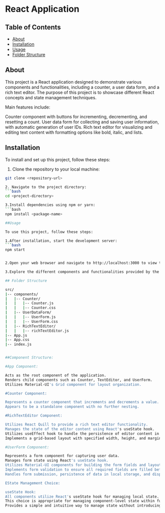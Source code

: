# React Application

## Table of Contents
 
  - [About](#about)
  - [Installation](#installation)
  - [Usage](#usage)
  - [Folder Structure](#folder-structure)


## About

This project is a React application designed to demonstrate various components and functionalities, including a counter, a user data form, and a rich text editor. The purpose of this project is to showcase different React concepts and state management techniques.

Main features include:

Counter component with buttons for incrementing, decrementing, and resetting a count.
User data form for collecting and saving user information, with automatic generation of user IDs.
Rich text editor for visualizing and editing text content with formatting options like bold, italic, and lists.

## Installation

To install and set up this project, follow these steps:

1. Clone the repository to your local machine:
```bash
git clone <repository-url>

2. Navigate to the project directory:
```bash
cd <project-directory>

3.Install dependencies using npm or yarn:
```bash
npm install <package-name>

##Usage

To use this project, follow these steps:

1.After installation, start the development server:
```bash
npm start


2.Open your web browser and navigate to http://localhost:3000 to view the application.

3.Explore the different components and functionalities provided by the application.

## Folder Structure

src/
|-- components/
|   |-- Counter/
|   |   |-- Counter.js
|   |   |-- Counter.css
|   |-- UserDataForm/
|   |   |-- UserForm.js
|   |   |-- UserForm.css
|   |-- RichTextEditor/
|   |   |-- richTextEditor.js
|-- App.js
|-- App.css
|-- index.js


##Component Structure:

#App Component:

Acts as the root component of the application.
Renders child components such as Counter, TextEditor, and UserForm.
Utilizes Material-UI's Grid component for layout organization.

#Counter Component:

Represents a counter component that increments and decrements a value.
Appears to be a standalone component with no further nesting.

#RichTextEditor Component:

Utilizes React Quill to provide a rich text editor functionality.
Manages the state of the editor content using React's useState hook.
Utilizes useEffect hook to handle the persistence of editor content in local storage.
Implements a grid-based layout with specified width, height, and margin properties.

#UserForm Component:

Represents a form component for capturing user data.
Manages form state using React's useState hook.
Utilizes Material-UI components for building the form fields and layout.
Implements form validation to ensure all required fields are filled before submission.
Handles form submission, persistence of data in local storage, and display of success pop-up.

EState Management Choice:

useState Hook:
All components utilize React's useState hook for managing local state.
This choice is appropriate for managing component-level state within functional components.
Provides a simple and intuitive way to manage state without introducing additional complexity.
